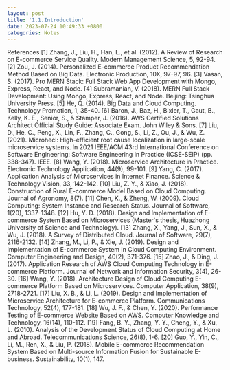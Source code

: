 ```yaml
---
layout: post
title: '1.1.Introduction'
date: 2023-07-24 10:49:33 +0800
categories: Notes
---
```


References
[1] Zhang, J., Liu, H., Han, L., et al. (2012). A Review of Research on E-commerce Service Quality. Modern Management Science, 5, 92-94.
[2] Zou, J. (2014). Personalized E-commerce Product Recommendation Method Based on Big Data. Electronic Production, 10X, 97-97, 96.
[3] Vasan, S. (2017). Pro MERN Stack: Full Stack Web App Development with Mongo, Express, React, and Node.
[4] Subramanian, V. (2018). MERN Full Stack Development: Using Mongo, Express, React, and Node. Beijing: Tsinghua University Press.
[5] He, Q. (2014). Big Data and Cloud Computing. Technology Promotion, 1, 35-40.
[6] Baron, J., Baz, H., Bixler, T., Gaut, B., Kelly, K. E., Senior, S., & Stamper, J. (2016). AWS Certified Solutions Architect Official Study Guide: Associate Exam. John Wiley & Sons.
[7] Liu, D., He, C., Peng, X., Lin, F., Zhang, C., Gong, S., Li, Z., Ou, J., & Wu, Z. (2021). Microhecl: High-efficient root cause localization in large-scale microservice systems. In 2021 IEEE/ACM 43rd International Conference on Software Engineering: Software Engineering in Practice (ICSE-SEIP) (pp. 338-347). IEEE.
[8] Wang, Y. (2018). Microservice Architecture in Practice. Electronic Technology Application, 44(9), 99-101.
[9] Yang, C. (2017). Application Analysis of Microservices in Internet Finance. Science & Technology Vision, 33, 142-142.
[10] Liu, Z. Y., & Xiao, J. (2018). Construction of Rural E-commerce Model Based on Cloud Computing. Journal of Agronomy, 8(7).
[11] Chen, K., & Zheng, W. (2009). Cloud Computing: System Instance and Research Status. Journal of Software, 1(20), 1337-1348.
[12] Hu, Y. D. (2018). Design and Implementation of E-commerce System Based on Microservices (Master's thesis, Huazhong University of Science and Technology).
[13] Zhang, X., Yang, J., Sun, X., & Wu, J. (2018). A Survey of Distributed Cloud. Journal of Software, 29(7), 2116-2132.
[14] Zhang, M., Li, P., & Xie, J. (2019). Design and Implementation of E-commerce System in Cloud Computing Environment. Computer Engineering and Design, 40(2), 371-376.
[15] Zhao, J., & Ding, J. (2017). Application Research of AWS Cloud Computing Technology in E-commerce Platform. Journal of Network and Information Security, 3(4), 26-30.
[16] Wang, Y. (2018). Architecture Design of Cloud Computing E-commerce Platform Based on Microservices. Computer Application, 38(9), 2718-2721.
[17] Liu, X. B., & Li, L. (2019). Design and Implementation of Microservice Architecture for E-commerce Platform. Communications Technology, 52(4), 177-181.
[18] Wu, J. F., & Chen, Y. (2020). Performance Testing of E-commerce Website Based on AWS. Computer Knowledge and Technology, 16(14), 110-112.
[19] Fang, B. Y., Zhang, Y. Y., Cheng, Y., & Xu, L. (2010). Analysis of the Development Status of Cloud Computing at Home and Abroad. Telecommunications Science, 26(8), 1-6.
[20] Guo, Y., Yin, C., Li, M., Ren, X., & Liu, P. (2018). Mobile E-commerce Recommendation System Based on Multi-source Information Fusion for Sustainable E-business. Sustainability, 10(1), 147.
